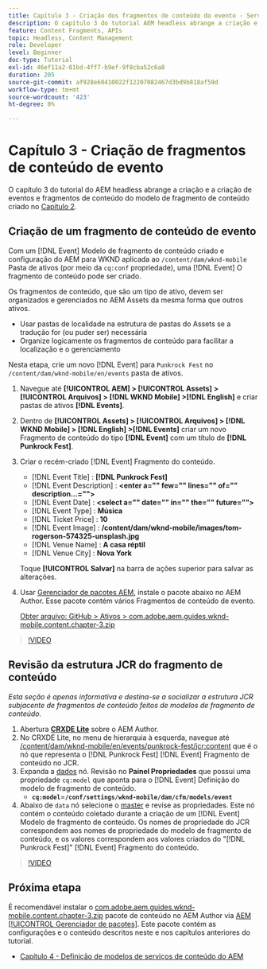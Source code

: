 ```yaml
---
title: Capítulo 3 - Criação dos fragmentos de conteúdo do evento - Serviços de conteúdo
description: O capítulo 3 do tutorial AEM headless abrange a criação e a criação de fragmentos de conteúdo de evento do modelo de fragmento de conteúdo criado no capítulo 2.
feature: Content Fragments, APIs
topic: Headless, Content Management
role: Developer
level: Beginner
doc-type: Tutorial
exl-id: 46ef11a2-81bd-4ff7-b9ef-9f8cba52c6a8
duration: 205
source-git-commit: af928e60410022f12207082467d3bd9b818af59d
workflow-type: tm+mt
source-wordcount: '423'
ht-degree: 0%

---
```


# Capítulo 3 - Criação de fragmentos de conteúdo de evento

O capítulo 3 do tutorial do AEM headless abrange a criação e a criação de eventos e fragmentos de conteúdo do modelo de fragmento de conteúdo criado no [Capítulo 2](./chapter-2.md).

## Criação de um fragmento de conteúdo de evento

Com um [!DNL Event] Modelo de fragmento de conteúdo criado e configuração do AEM para WKND aplicada ao `/content/dam/wknd-mobile` Pasta de ativos (por meio da `cq:conf` propriedade), uma [!DNL Event] O fragmento de conteúdo pode ser criado.

Os fragmentos de conteúdo, que são um tipo de ativo, devem ser organizados e gerenciados no AEM Assets da mesma forma que outros ativos.

* Usar pastas de localidade na estrutura de pastas do Assets se a tradução for (ou puder ser) necessária
* Organize logicamente os fragmentos de conteúdo para facilitar a localização e o gerenciamento

Nesta etapa, crie um novo [!DNL Event] para `Punkrock Fest` no `/content/dam/wknd-mobile/en/events` pasta de ativos.

1. Navegue até **[!UICONTROL AEM] > [!UICONTROL Assets] > [!UICONTROL Arquivos] > [!DNL WKND Mobile] >[!DNL English]** e criar pastas de ativos **[!DNL Events]**.
1. Dentro de **[!UICONTROL Assets] > [!UICONTROL Arquivos] > [!DNL WKND Mobile] > [!DNL English] >[!DNL Events]** criar um novo Fragmento de conteúdo do tipo **[!DNL Event]** com um título de **[!DNL Punkrock Fest]**.
1. Criar o recém-criado [!DNL Event] Fragmento do conteúdo.

   * [!DNL Event Title] : **[!DNL Punkrock Fest]**
   * [!DNL Event Description] : **&lt;enter a=&quot;&quot; few=&quot;&quot; lines=&quot;&quot; of=&quot;&quot; description...=&quot;&quot;>**
   * [!DNL Event Date] : **&lt;select a=&quot;&quot; date=&quot;&quot; in=&quot;&quot; the=&quot;&quot; future=&quot;&quot;>**
   * [!DNL Event Type] : **Música**
   * [!DNL Ticket Price] : **10**
   * [!DNL Event Image] : **/content/dam/wknd-mobile/images/tom-rogerson-574325-unsplash.jpg**
   * [!DNL Venue Name] : **A casa réptil**
   * [!DNL Venue City] : **Nova York**

   Toque **[!UICONTROL Salvar]** na barra de ações superior para salvar as alterações.

1. Usar [Gerenciador de pacotes AEM](http://localhost:4502/crx/packmgr/index.jsp), instale o pacote abaixo no AEM Author. Esse pacote contém vários Fragmentos de conteúdo de evento.

   [Obter arquivo: GitHub > Ativos > com.adobe.aem.guides.wknd-mobile.content.chapter-3.zip](https://github.com/adobe/aem-guides-wknd-mobile/releases/latest)

>[!VIDEO](https://video.tv.adobe.com/v/28338?quality=12&learn=on)

## Revisão da estrutura JCR do fragmento de conteúdo

*Esta seção é apenas informativa e destina-se a socializar a estrutura JCR subjacente de fragmentos de conteúdo feitos de modelos de fragmento de conteúdo.*

1. Abertura **[CRXDE Lite](http://localhost:4502/crx/de/index.jsp)** sobre o AEM Author.
1. No CRXDE Lite, no menu de hierarquia à esquerda, navegue até [/content/dam/wknd-mobile/en/events/punkrock-fest/jcr:content](http://localhost:4502/crx/de/index.jsp#/content/dam/wknd-mobile/en/events/punkrock-fest/jcr:content) que é o nó que representa o [!DNL Punkrock Fest] [!DNL Event] Fragmento de conteúdo no JCR.
1. Expanda a [dados](http://localhost:4502/crx/de/index.jsp#/content/dam/wknd-mobile/en/events/punkrock-fest/jcr:content/data/master) nó.
Revisão no **Painel Propriedades** que possui uma propriedade `cq:model` que aponta para o [!DNL Event] Definição do modelo de fragmento de conteúdo.
   * **`cq:model`**=**`/conf/settings/wknd-mobile/dam/cfm/models/event`**
1. Abaixo de `data` nó selecione o [master](http://localhost:4502/crx/de/index.jsp#/content/dam/wknd-mobile/en/events/punkrock-fest/jcr:content/data/master) e revise as propriedades. Este nó contém o conteúdo coletado durante a criação de um [!DNL Event] Modelo de fragmento de conteúdo. Os nomes de propriedade do JCR correspondem aos nomes de propriedade do modelo de fragmento de conteúdo, e os valores correspondem aos valores criados do &quot;[!DNL Punkrock Fest]&quot; [!DNL Event] Fragmento do conteúdo.

>[!VIDEO](https://video.tv.adobe.com/v/28356?quality=12&learn=on)

## Próxima etapa

É recomendável instalar o [com.adobe.aem.guides.wknd-mobile.content.chapter-3.zip](https://github.com/adobe/aem-guides-wknd-mobile/releases/latest) pacote de conteúdo no AEM Author via [AEM [!UICONTROL Gerenciador de pacotes]](http://localhost:4502/crx/packmgr/index.jsp). Este pacote contém as configurações e o conteúdo descritos neste e nos capítulos anteriores do tutorial.

* [Capítulo 4 - Definição de modelos de serviços de conteúdo do AEM](./chapter-4.md)

